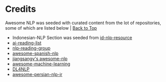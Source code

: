 # Credits

Awesome NLP was seeded with curated content from the lot of repositories, some of which are listed below | [Back to Top](#contents)
- Indonesian-NLP Section was seeded from [id-nlp-resource](https://github.com/kmkurn/id-nlp-resource)
- [ai-reading-list](https://github.com/m0nologuer/AI-reading-list)
- [nlp-reading-group](https://github.com/clulab/nlp-reading-group/wiki/Fall-2015-Reading-Schedule)
- [awesome-spanish-nlp](https://github.com/dav009/awesome-spanish-nlp)
- [jjangsangy's awesome-nlp](https://gist.github.com/jjangsangy/8759f163bc3558779c46)
- [awesome-machine-learning](https://github.com/josephmisiti/awesome-machine-learning/blob/master/README.md)
- [DL4NLP](https://github.com/andrewt3000/DL4NLP)
- [awesome-persian-nlp-ir](https://github.com/mhbashari/awesome-persian-nlp-ir)
